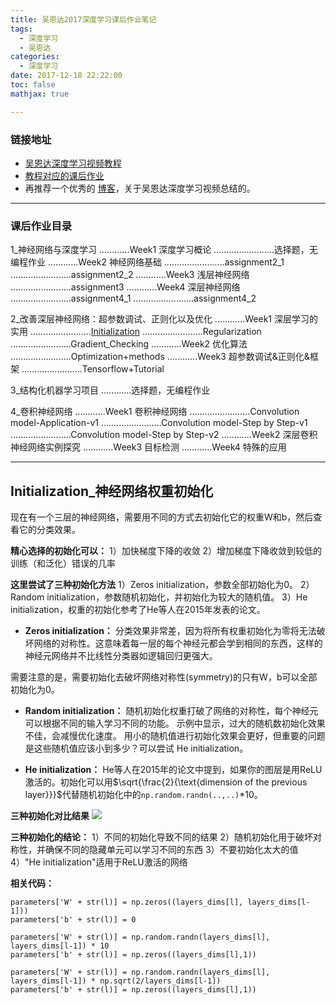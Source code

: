 ```yaml
---
title: 吴恩达2017深度学习课后作业笔记
tags:
  - 深度学习
  - 吴恩达
categories:
  - 深度学习
date: 2017-12-18 22:22:00
toc: false
mathjax: true

---
```


### 链接地址
- [吴恩达深度学习视频教程](http://mooc.study.163.com/smartSpec/detail/1001319001.htm)
- [教程对应的课后作业](https://github.com/Wasim37/deeplearning-assignment)
- 再推荐一个优秀的 [博客](http://kyonhuang.top/Andrew-Ng-Deep-Learning-notes/#/)，关于吴恩达深度学习视频总结的。

---

### 课后作业目录

1_神经网络与深度学习
............Week1 深度学习概论
........................选择题，无编程作业
............Week2 神经网络基础
........................assignment2_1
........................assignment2_2
............Week3 浅层神经网络
........................assignment3
............Week4 深层神经网络
........................assignment4_1
........................assignment4_2

2_改善深层神经网络：超参数调试、正则化以及优化
............Week1 深层学习的实用
........................[Initialization](#Initialization)
........................Regularization
........................Gradient_Checking
............Week2 优化算法
........................Optimization+methods
............Week3 超参数调试&正则化&框架
........................Tensorflow+Tutorial

3_结构化机器学习项目
............选择题，无编程作业

4_卷积神经网络
............Week1 卷积神经网络
........................Convolution model-Application-v1
........................Convolution model-Step by Step-v1
........................Convolution model-Step by Step-v2
............Week2 深层卷积神经网络实例探究
............Week3 目标检测
............Week4 特殊的应用

---

### <h2 id="Initialization">Initialization_神经网络权重初始化</h2>

现在有一个三层的神经网络，需要用不同的方式去初始化它的权重W和b，然后查看它的分类效果。

**精心选择的初始化可以：**
1）加快梯度下降的收敛
2）增加梯度下降收敛到较低的训练（和泛化）错误的几率

**这里尝试了三种初始化方法**
1）Zeros initialization，参数全部初始化为0。
2）Random initialization，参数随机初始化，并初始化为较大的随机值。
3）He initialization，权重的初始化参考了He等人在2015年发表的论文。

- **Zeros initialization：**
分类效果非常差，因为将所有权重初始化为零将无法破坏网络的对称性。这意味着每一层的每个神经元都会学到相同的东西，这样的神经元网络并不比线性分类器如逻辑回归更强大。

需要注意的是，需要初始化去破坏网络对称性(symmetry)的只有W，b可以全部初始化为0。

- **Random initialization：**
随机初始化权重打破了网络的对称性，每个神经元可以根据不同的输入学习不同的功能。
示例中显示，过大的随机数初始化效果不佳，会减慢优化速度。
用小的随机值进行初始化效果会更好，但重要的问题是这些随机值应该小到多少？可以尝试 He initialization。

- **He initialization：**
He等人在2015年的论文中提到，如果你的图层是用ReLU激活的。初始化可以用$\sqrt{\frac{2}{\text{dimension of the previous layer}}}$代替随机初始化中的`np.random.randn(..,..)`*10。

**三种初始化对比结果**
![](20180202173608.png)

**三种初始化的结论：**
1）不同的初始化导致不同的结果
2）随机初始化用于破坏对称性，并确保不同的隐藏单元可以学习不同的东西
3）不要初始化太大的值
4）"He initialization"适用于ReLU激活的网络


**相关代码：**
```
parameters['W' + str(l)] = np.zeros((layers_dims[l], layers_dims[l-1]))
parameters['b' + str(l)] = 0

parameters['W' + str(l)] = np.random.randn(layers_dims[l], layers_dims[l-1]) * 10
parameters['b' + str(l)] = np.zeros((layers_dims[l],1))

parameters['W' + str(l)] = np.random.randn(layers_dims[l], layers_dims[l-1]) * np.sqrt(2/layers_dims[l-1])
parameters['b' + str(l)] = np.zeros((layers_dims[l],1))
```




